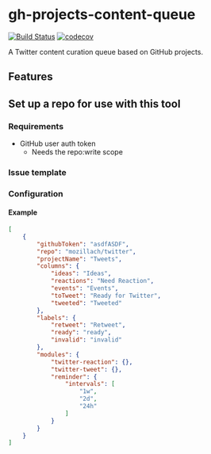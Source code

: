 # gh-projects-content-queue
[![Build Status](https://travis-ci.org/mozillach/gh-projects-content-queue.svg?branch=master)](https://travis-ci.org/mozillach/gh-projects-content-queue) [![codecov](https://codecov.io/gh/mozillach/gh-projects-content-queue/branch/master/graph/badge.svg)](https://codecov.io/gh/mozillach/gh-projects-content-queue)

A Twitter content curation queue based on GitHub projects.

## Features


## Set up a repo for use with this tool

### Requirements
 - GitHub user auth token
    - Needs the repo:write scope

### Issue template

### Configuration

#### Example
```json
[
    {
        "githubToken": "asdfASDF",
        "repo": "mozillach/twitter",
        "projectName": "Tweets",
        "columns": {
            "ideas": "Ideas",
            "reactions": "Need Reaction",
            "events": "Events",
            "toTweet": "Ready for Twitter",
            "tweeted": "Tweeted"
        },
        "labels": {
            "retweet": "Retweet",
            "ready": "ready",
            "invalid": "invalid"
        },
        "modules": {
            "twitter-reaction": {},
            "twitter-tweet": {},
            "reminder": {
                "intervals": [
                    "1w",
                    "2d",
                    "24h"
                ]
            }
        }
    }
]
```
